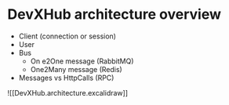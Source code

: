 # DevXHub architecture overview
- Client (connection or session)
- User
- Bus
	- On e2One message (RabbitMQ)
	- One2Many message (Redis)
 - Messages vs HttpCalls (RPC)

![[DevXHub.architecture.excalidraw]]